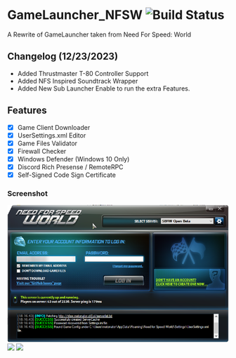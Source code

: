 # GameLauncher_NFSW ![Build Status](https://github.com/SoapboxRaceWorld/GameLauncher_NFSW/workflows/GameLauncher%20Reborn%20Build/badge.svg)
A Rewrite of GameLauncher taken from Need For Speed: World

## Changelog (12/23/2023)
- Added Thrustmaster T-80 Controller Support
- Added NFS Inspired Soundtrack Wrapper
- Added New Sub Launcher Enable to run the extra Features.
## Features
- [X] Game Client Downloader
- [X] UserSettings.xml Editor
- [X] Game Files Validator
- [X] Firewall Checker
- [X] Windows Defender (Windows 10 Only)
- [X] Discord Rich Presense / RemoteRPC
- [X] Self-Signed Code Sign Certificate

### Screenshot
![](screenshot.png)
![](screenshot2.png)
![](screenshot3.png)
